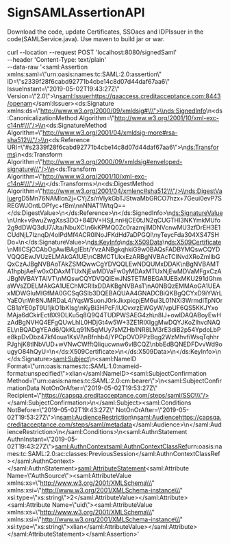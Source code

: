 # SignSAMLAssertionAPI

Download the code, update Certificates, SSOacs and IDPIssuer in the code(SAMLService.java).
Use maven to build jar or war.



curl --location --request POST 'localhost:8080/signedSaml' \
--header 'Content-Type: text/plain' \
--data-raw '<saml:Assertion xmlns:saml=\\\"urn:oasis:names:tc:SAML:2.0:assertion\\\" ID=\\\"s2339f28f6cabd92771b4cbe14c8d07d44daf67aa6\\\" IssueInstant=\\\"2019-05-02T19:43:27Z\\\" Version=\\\"2.0\\\">\\n<saml:Issuer>https://qaaccess.creditacceptance.com:8443/openam</saml:Issuer><ds:Signature xmlns:ds=\\\"http://www.w3.org/2000/09/xmldsig#\\\">\\n<ds:SignedInfo>\\n<ds:CanonicalizationMethod Algorithm=\\\"http://www.w3.org/2001/10/xml-exc-c14n#\\\"/>\\n<ds:SignatureMethod Algorithm=\\\"http://www.w3.org/2001/04/xmldsig-more#rsa-sha512\\\"/>\\n<ds:Reference URI=\\\"#s2339f28f6cabd92771b4cbe14c8d07d44daf67aa6\\\">\\n<ds:Transforms>\\n<ds:Transform Algorithm=\\\"http://www.w3.org/2000/09/xmldsig#enveloped-signature\\\"/>\\n<ds:Transform Algorithm=\\\"http://www.w3.org/2001/10/xml-exc-c14n#\\\"/>\\n</ds:Transforms>\\n<ds:DigestMethod Algorithm=\\\"http://www.w3.org/2001/04/xmlenc#sha512\\\"/>\\n<ds:DigestValue>rgD5Mn76NAMlcn2j+CYjZs/nVIykGbTJStwaMbGRCO7hzx+7Geui0evP7SREGWJOntLOPfyc+fBm\\nnNNAT1WtqQ==</ds:DigestValue>\\n</ds:Reference>\\n</ds:SignedInfo>\\n<ds:SignatureValue>\\nUnk+v9wuZwgXss3DO+84DV+HSjLnnHjCE0tJN2qCUGTHI3NKYmkMUfo2g9dDWQ3dU7/Jta/NbuXC\\n6kKPMQ0Zc0razmjlMDNVcnwMU3zfDrEH3E1CUdNjL7IznqD/4oIPdMf4ACR0INoJFKdHd7aDPGQl\\nyTeycFda304XS47SHDo=\\n</ds:SignatureValue>\\n<ds:KeyInfo>\\n<ds:X509Data>\\n<ds:X509Certificate>\\nMIICSjCCAbOgAwIBAgIEbt/YvzANBgkqhkiG9w0BAQsFADBYMQswCQYDVQQGEwJVUzELMAkGA1UE\\nCBMCTUkxEzARBgNVBAcTClNvdXRoZmllbGQxCzAJBgNVBAoTAkZSMQwwCgYDVQQLEwNDQUMxDDAK\\nBgNVBAMTA1hpbjAeFw0xODAxMTUxNjEwMDVaFw0yMDAxMTUxNjEwMDVaMFgxCzAJBgNVBAYTAlVT\\nMQswCQYDVQQIEwJNSTETMBEGA1UEBxMKU291dGhmaWVsZDELMAkGA1UEChMCRlIxDDAKBgNVBAsT\\nA0NBQzEMMAoGA1UEAxMDWGluMIGfMA0GCSqGSIb3DQEBAQUAA4GNADCBiQKBgQCYxD9iYWrLYaEO\\nWr8NJMRDaL4/YqsWSuonJ0rkJkxpicpjEM6ui3L01NXi3WrmdITpNOrCB1aYE0pT9U1jkO1bKIsg\\nKyBi3HPcF/lUCvxrzEWGyW/vpUF6QS5KKJYxoMAja6dCkirEct8X9DLKu5q8Q9Q4TUDPWSAEG4zh\\n8IJ+owIDAQABoyEwHzAdBgNVHQ4EFgQUwLhIL0HDjGt4w5W+3ZE1RIXIggMwDQYJKoZIhvcNAQEL\\nBQADgYEAd6/QkKLq91N5qMUy7sMZHb1NR8LM3rE3diB2p54YpdoLbPe8kpDvDbz47kf4oua1KsVI\\nBfnhb4/YPCpOVOPPzBqg2WzMhvfiWsqTqhhrPJghjK8tINbVUD+wVNwCWfftQliqucwnw6vlBCQZ\\nbbEdBQNEDFDvvWd9ougyO84hQyU=\\n</ds:X509Certificate>\\n</ds:X509Data>\\n</ds:KeyInfo>\\n</ds:Signature><saml:Subject>\\n<saml:NameID Format=\\\"urn:oasis:names:tc:SAML:1.0:nameid-format:unspecified\\\">xlian</saml:NameID><saml:SubjectConfirmation Method=\\\"urn:oasis:names:tc:SAML:2.0:cm:bearer\\\">\\n<saml:SubjectConfirmationData NotOnOrAfter=\\\"2019-05-02T19:53:27Z\\\" Recipient=\\\"https://capsqa.creditacceptance.com/steps/saml/SSO\\\"/></saml:SubjectConfirmation>\\n</saml:Subject><saml:Conditions NotBefore=\\\"2019-05-02T19:43:27Z\\\" NotOnOrAfter=\\\"2019-05-02T19:53:27Z\\\">\\n<saml:AudienceRestriction>\\n<saml:Audience>https://capsqa.creditacceptance.com/steps/saml/metadata</saml:Audience>\\n</saml:AudienceRestriction>\\n</saml:Conditions>\\n<saml:AuthnStatement AuthnInstant=\\\"2019-05-02T19:43:27Z\\\"><saml:AuthnContext><saml:AuthnContextClassRef>urn:oasis:names:tc:SAML:2.0:ac:classes:PreviousSession</saml:AuthnContextClassRef></saml:AuthnContext></saml:AuthnStatement><saml:AttributeStatement><saml:Attribute Name=\\\"AuthSource\\\"><saml:AttributeValue xmlns:xs=\\\"http://www.w3.org/2001/XMLSchema\\\" xmlns:xsi=\\\"http://www.w3.org/2001/XMLSchema-instance\\\" xsi:type=\\\"xs:string\\\">2</saml:AttributeValue></saml:Attribute><saml:Attribute Name=\\\"uid\\\"><saml:AttributeValue xmlns:xs=\\\"http://www.w3.org/2001/XMLSchema\\\" xmlns:xsi=\\\"http://www.w3.org/2001/XMLSchema-instance\\\" xsi:type=\\\"xs:string\\\">xlian</saml:AttributeValue></saml:Attribute></saml:AttributeStatement></saml:Assertion>'
